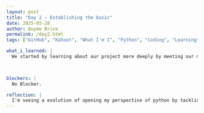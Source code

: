 ```yaml
---
layout: post
title: "Day 2 – Establishing the basic"
date: 2025-05-28
author: Quyme Brice
permalink: /day2.html
tags: ["GitHub", "Kahoot", "What I'm I", "Python", "Coding", "Learning", "Research", "Skills"]

what_i_learned: |
  We started by learning about our project more deeply by meeting our mentors. This was useful because it allows everyone to be on the same page. We went over python 101 through a slideshow which tackle all the basic of pthyon. Our collegue played kahoot and a "what am I" game to do more interaction. This helped me establish what I had learned. 

  

blockers: |
  No Blocker.

reflection: |
  I'm seeing a evolution of opening my perspective of python by tackling the basic. I am more encourage to take my baisc skills futher.
---
```

